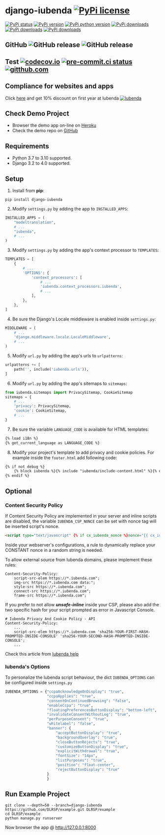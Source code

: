 # django-iubenda [![PyPi license](https://img.shields.io/pypi/l/django-iubenda.svg)](https://pypi.python.org/pypi/django-iubenda)

[![PyPi status](https://img.shields.io/pypi/status/django-iubenda.svg)](https://pypi.python.org/pypi/django-iubenda)
[![PyPi version](https://img.shields.io/pypi/v/django-iubenda.svg)](https://pypi.python.org/pypi/django-iubenda)
[![PyPi python version](https://img.shields.io/pypi/pyversions/django-iubenda.svg)](https://pypi.python.org/pypi/django-iubenda)
[![PyPi downloads](https://img.shields.io/pypi/dm/django-iubenda.svg)](https://pypi.python.org/pypi/django-iubenda)
[![PyPi downloads](https://img.shields.io/pypi/dw/django-iubenda.svg)](https://pypi.python.org/pypi/django-iubenda)
[![PyPi downloads](https://img.shields.io/pypi/dd/django-iubenda.svg)](https://pypi.python.org/pypi/django-iubenda)

## GitHub ![GitHub release](https://img.shields.io/github/tag/DLRSP/django-iubenda.svg) ![GitHub release](https://img.shields.io/github/release/DLRSP/django-iubenda.svg)

## Test [![codecov.io](https://codecov.io/github/DLRSP/django-iubenda/coverage.svg?branch=master)](https://codecov.io/github/DLRSP/django-iubenda?branch=master) [![pre-commit.ci status](https://results.pre-commit.ci/badge/github/DLRSP/django-iubenda/master.svg)](https://results.pre-commit.ci/latest/github/DLRSP/django-iubenda/master) [![gitthub.com](https://github.com/DLRSP/django-iubenda/actions/workflows/ci.yml/badge.svg)](https://github.com/DLRSP/django-iubenda/actions/workflows/ci.yml)

## Compliance for websites and apps
Click [here](http://iubenda.refr.cc/dlrspapi) and get 10% discount on first year at Iubenda
[![Iubenda](https://cdn.filestackcontent.com/kTEmy2XBQJiiEy0ULvg0)](http://iubenda.refr.cc/dlrspapi)


## Check Demo Project
* Browser the demo app on-line on [Heroku](https://django-iubenda.herokuapp.com/)
* Check the demo repo on [GitHub](https://github.com/DLRSP/example/tree/django-iubenda)

## Requirements
-   Python 3.7 to 3.10 supported.
-   Django 3.2 to 4.0 supported.

## Setup
1. Install from **pip**:
```shell
pip install django-iubenda
```

2. Modify `settings.py` by adding the app to `INSTALLED_APPS`:
```python
INSTALLED_APPS = (
    "modeltranslation",
    # ...
    "iubenda",
    # ...
)
```

3. Modify `settings.py` by adding the app's context processor to `TEMPLATES`:
```python
TEMPLATES = [
    {
        # ...
        'OPTIONS': {
            'context_processors': [
                # ...
                'iubenda.context_processors.iubenda',
                # ...
            ],
        },
    },
]
```

4. Be sure the Django's Locale middleware is enabled inside `settings.py`:
```python
MIDDLEWARE = (
    # ...
    'django.middleware.locale.LocaleMiddleware',
    # ...
)
```

5. Modify `url.py` by adding the app's urls to `urlpatterns`:
```python
urlpatterns += [
    path('', include('iubenda.urls')),
]
```

6. Modify `url.py` by adding the app's sitemaps to `sitemaps`:
```python
from iubenda.sitemaps import PrivacySitemap, CookieSitemap
sitemaps = {
    # ...
    'privacy': PrivacySitemap,
    'cookie': CookieSitemap,
    # ...
}
```

7. Be sure the variable `LANGUAGE_CODE` is available for HTML templates:
```html
{% load i18n %}
{% get_current_language as LANGUAGE_CODE %}
```

8. Modify your project's template to add privacy and cookie policies. 
   For example inside the `footer.html` add following code:
```html
{% if not debug %}
    {% block iubenda %}{% include "iubenda/include-content.html" %}{% endblock iubenda %}
{% endif %}
```

## Optional

### Content Security Policy
If Content Security Policy are implemented in your server and inline scripts are disabled,
the variable `IUBENDA_CSP_NONCE` can be set with nonce tag will be inserted script's nonce.
```html
<script type="text/javascript" {% if cx_iubenda_nonce %}nonce="{{ cx_iubenda_nonce }}"{% endif %}>
```
Inside your webserver's configurations, a rule to dynamically replace your CONSTANT nonce in a random string is needed.

To allow  external source from Iubenda domains, please implement these rules:
```editorconfig
Content-Security-Policy: 
    script-src-elem https://*.iubenda.com";
    img-src https://*.iubenda.com data:";
    style-src https://*.iubenda.com";
    connect-src https://*.iubenda.com";
    frame-src https://*.iubenda.com";
```

If you prefer to not allow ***unsafe-inline*** inside your CSP, please also add the two specific hash for your 
script prompted as error in Javascript Console.   
```editorconfig
# Iubenda Privacy And Cookie Policy - API
Content-Security-Policy:
    ...
    script-src-elem https://*.iubenda.com 'sha256-YOUR-FIRST-HASH-PROMPTED-INSIDE-CONSOLE' 'sha256-YOUR-SECOND-HASH-PROMPTED-INSIDE-CONSOLE';
    ...
```

Check this article from [Iubenda help](https://www.iubenda.com/it/help/12347-come-configurare-il-content-security-policy-per-consentire-lesecuzione-degli-script-di-iubenda)

### Iubenda's Options
To personalize the Iubenda script behaviour, the dict `IUBENDA_OPTIONS` can be configured inside `settings.py`
```python
IUBENDA_OPTIONS = {"ccpaAcknowledgeOnDisplay": "true",
                   "ccpaApplies": "true",
                   "consentOnContinuedBrowsing": "false",
                   "enableCcpa": "true",
                   "floatingPreferencesButtonDisplay": "bottom-left",
                   "invalidateConsentWithoutLog": "true",
                   "perPurposeConsent": "true",
                   "whitelabel": "false",
                   "banner": {
                       "acceptButtonDisplay": "true",
                       "backgroundOverlay": "true",
                       "closeButtonRejects": "true",
                       "customizeButtonDisplay": "true",
                       "explicitWithdrawal": "true",
                       "fontSize": "14px",
                       "listPurposes": "true",
                       "position": "float-center",
                       "rejectButtonDisplay": "true"
                   }
                   }
```

## Run Example Project

```shell
git clone --depth=50 --branch=django-iubenda https://github.com/DLRSP/example.git DLRSP/example
cd DLRSP/example
python manage.py runserver
```

Now browser the app @ http://127.0.0.1:8000
